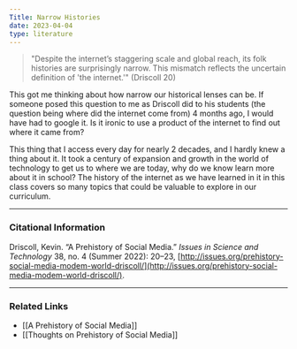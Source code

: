 ```yaml
---
Title: Narrow Histories
date: 2023-04-04
type: literature
---
```


>"Despite the internet’s staggering scale and global reach, its folk histories are surprisingly narrow. This mismatch reflects the uncertain definition of 'the internet.'" (Driscoll 20)

This got me thinking about how narrow our historical lenses can be. If someone posed this question to me as Driscoll did to his students (the question being where did the internet come from) 4 months ago, I would have had to google it. Is it ironic to use a product of the internet to find out where it came from? 

This thing that I access every day for nearly 2 decades, and I hardly knew a thing about it. It took a century of expansion and growth in the world of technology to get us to where we are today, why do we know learn more about it in school? The history of the internet as we have learned in it in this class covers so many topics that could be valuable to explore in our curriculum. 

---
### Citational Information

Driscoll, Kevin. “A Prehistory of Social Media.” _Issues in Science and Technology_ 38, no. 4 (Summer 2022): 20–23, [http://issues.org/prehistory-social-media-modem-world-driscoll/](http://issues.org/prehistory-social-media-modem-world-driscoll/).

---

### Related Links

- [[A Prehistory of Social Media]]
- [[Thoughts on Prehistory of Social Media]]